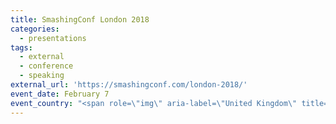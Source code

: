 ```yaml
---
title: SmashingConf London 2018
categories:
  - presentations
tags:
  - external
  - conference
  - speaking
external_url: 'https://smashingconf.com/london-2018/'
event_date: February 7
event_country: "<span role=\"img\" aria-label=\"United Kingdom\" title=\"United Kingdom\">\U0001F1EC\U0001F1E7</span>"
---
```


